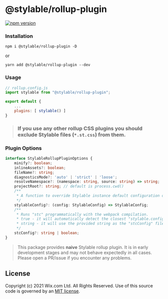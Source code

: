 
# @stylable/rollup-plugin

[![npm version](https://img.shields.io/npm/v/@stylable/rollup-plugin.svg)](https://www.npmjs.com/package/@stylable/rollup-plugin)

### Installation

`npm i @stylable/rollup-plugin -D`

or 

`yarn add @stylable/rollup-plugin --dev`

### Usage

```js
// rollup.config.js
import stylable from "@stylable/rollup-plugin";

export default {
    ...
    plugins: [ stylable() ]
}

```

> ### If you use any other rollup CSS plugins you should exclude Stylable files (`*.st.css`) from them.


### Plugin Options

```ts
interface StylableRollupPluginOptions {
    minify?: boolean;
    inlineAssets?: boolean;
    fileName?: string;
    diagnosticsMode?: 'auto' | 'strict' | 'loose';
    resolveNamespace?: (namespace: string, source: string) => string;
    projectRoot?: string; // default is process.cwd()
    /**
     * A function to override Stylable instance default configuration options
     */
    stylableConfig?: (config: StylableConfig) => StylableConfig;
    /**
     * Runs "stc" programmatically with the webpack compilation.
     * true - it will automatically detect the closest "stylable.config.js" file and use it.
     * string - it will use the provided string as the "stcConfig" file path.
     */
    stcConfig?: string | boolean;
}
```

> This package provides **naive** Stylable rollup plugin. It is in early development stages and may not behave expectedly in all cases. Please open a PR/issue if you encounter any problems.

## License
Copyright (c) 2021 Wix.com Ltd. All Rights Reserved. Use of this source code is governed by an [MIT license](./LICENSE).
